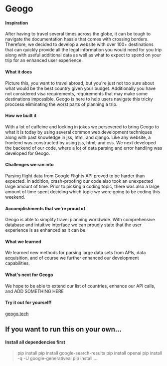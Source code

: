 # Geogo

#### Inspiration
After having to travel several times across the globe, it can be tough to navigate the documentation hassle that comes with crossing borders. Therefore, we decided to develop a website with over 100+ destinations that can quickly provide all the legal information you would need for you trip along with useful additional data as well as what to expect to spend on  your trip for an enhanced user experience. 

#### What it does
Picture this, you want to travel abroad, but you're just not too sure about what would be the best country given your budget. Additionally you have not considered visa requirements, requirements that may make some destinations impossible. Geogo is here to help users navigate this tricky proccess eliminating the worst parts of planning a trip. 

#### How we built it
With a lot of caffeine and locking in jokes we persevered to bring Geogo to what it is today by using several common web development techniques along with past knowledge in jss, html, and django. Like any website, a frontend was constructed by using jss, html, and css. We next developed the backend of our code, where a lot of data parsing and error handling was developed for Geogo.

#### Challenges we ran into
Parsing flight data from Google Flights API proved to be harder than expected. In addition, crash-proofing our code also took an unexpected large amount of time. Prior to picking a coding topic, there was also a large amount of time spent deciding which topic we were going to be coding this weekend.

#### Accomplishments that we're proud of
Geogo is able to simplify travel planning worldwide. With comprehensive database and intuitive interface we can proudly state that the user experience is as enhanced as it can be.

#### What we learned
We learned new methods for parsing large data sets from APIs, data acquisition, and of course we further enhanced our development capabilities.

#### What's next for Geogo
We hope to be able to extend our list of countries, enhance our API calls, and ADD SOMETHING HERE

#### Try it out for yourself!
[geogo.tech](http://geogo.tech:8000/geogo)

## If you want to run this on your own...

#### Install all dependencies first
> pip install pip install google-search-results
> pip install openai
> pip install -q -U google-generativeai
> pip install ...


